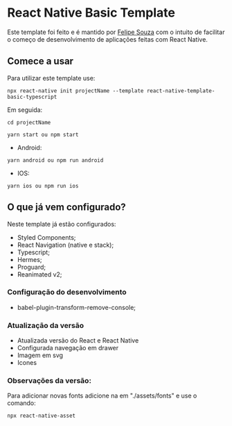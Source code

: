 # React Native Basic Template

Este template foi feito e é mantido por [Felipe Souza](https://github.com/jfelipesouza) com o intuito de facilitar o começo de desenvolvimento de aplicações feitas com React Native.


## Comece a usar
Para utilizar este template use:


```
npx react-native init projectName --template react-native-template-basic-typescript
```
Em seguida:

```
cd projectName
```

```
yarn start ou npm start
```

- Android: 
 
```
yarn android ou npm run android
```

- IOS:

```
yarn ios ou npm run ios
```

## O que já vem configurado?

Neste template já estão configurados:

- Styled Components;
- React Navigation (native e stack);
- Typescript;
- Hermes;
- Proguard;
- Reanimated v2;

### Configuração do desenvolvimento

- babel-plugin-transform-remove-console;

### Atualização da versão

- Atualizada versão do React e React Native  
- Configurada navegação em drawer
- Imagem em svg
- Icones

### Observações da versão:

Para adicionar novas fonts adicione na em "./assets/fonts" e use o comando: 

```
npx react-native-asset
```
